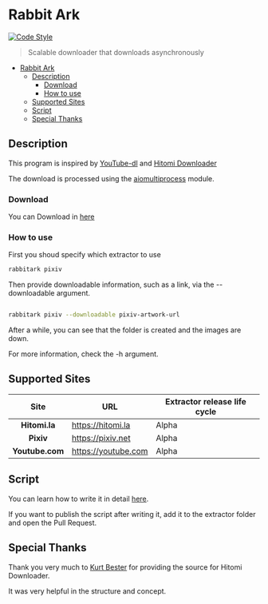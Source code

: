 # Rabbit Ark

[![Code Style](https://img.shields.io/badge/code%20style-black-black)](https://github.com/psf/black)

> Scalable downloader that downloads asynchronously

- [Rabbit Ark](#rabbit-ark)
  - [Description](#description)
    - [Download](#download)
    - [How to use](#how-to-use)
  - [Supported Sites](#supported-sites)
  - [Script](#script)
  - [Special Thanks](#special-thanks)

## Description

This program is inspired by [YouTube-dl](https://github.com/ytdl-org/youtube-dl/) and [Hitomi Downloader](https://github.com/KurtBestor/Hitomi-Downloader)

The download is processed using the [aiomultiprocess](https://github.com/omnilib/aiomultiprocess) module.

### Download

You can Download in [here](https://github.com/Saebasol/rabbit-ark/releases)

### How to use

First you shoud specify which extractor to use

```sh
rabbitark pixiv
```

Then provide downloadable information, such as a link, via the --downloadable argument.

```sh

rabbitark pixiv --downloadable pixiv-artwork-url
```

After a while, you can see that the folder is created and the images are down.

For more information, check the -h argument.

## Supported Sites

|     Site      | URL                 | Extractor release life cycle |
| :-----------: | ------------------- | ---------------------------- |
| **Hitomi.la** | <https://hitomi.la> | Alpha                        |
|   **Pixiv**   | <https://pixiv.net> | Alpha                        |
| **Youtube.com**| <https://youtube.com> | Alpha|

## Script

You can learn how to write it in detail [here](https://github.com/Saebasol/rabbit-ark/wiki/Script).

If you want to publish the script after writing it, add it to the extractor folder and open the Pull Request.

## Special Thanks

Thank you very much to [Kurt Bester](https://github.com/KurtBestor) for providing the source for Hitomi Downloader.

It was very helpful in the structure and concept.
